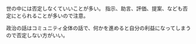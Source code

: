 世の中には否定しなくていいことが多い。
指示、助言、評価、提案、なども否定にとられることが多いので注意。

政治の話はコミュニティ全体の話で、何かを進めると自分の利益になってしまうので否定しない方がいい。

